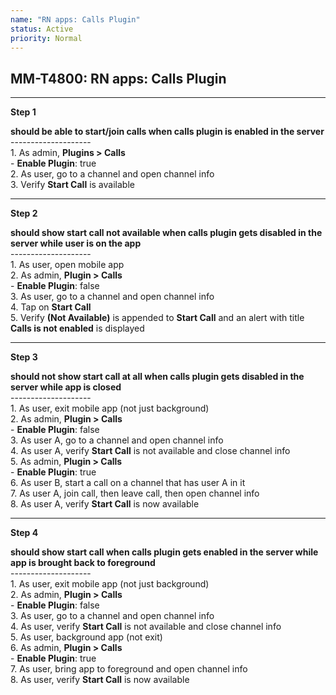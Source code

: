 ```yaml
---
name: "RN apps: Calls Plugin"
status: Active
priority: Normal
---
```


## MM-T4800: RN apps: Calls Plugin

---

**Step 1**

**should be able to start/join calls when calls plugin is enabled in the server**\
\--------------------\
1\. As admin, **Plugins > Calls**\
\- **Enable Plugin**: true\
2\. As user, go to a channel and open channel info\
3\. Verify **Start Call** is available

---

**Step 2**

**should show start call not available when calls plugin gets disabled in the server while user is on the app**\
\--------------------\
1\. As user, open mobile app\
2\. As admin, **Plugin > Calls**\
\- **Enable Plugin**: false\
3\. As user, go to a channel and open channel info\
4\. Tap on **Start Call**\
5\. Verify **(Not Available)** is appended to **Start Call** and an alert with title **Calls is not enabled** is displayed

---

**Step 3**

**should not show start call at all when calls plugin gets disabled in the server while app is closed**\
\--------------------\
1\. As user, exit mobile app (not just background)\
2\. As admin, **Plugin > Calls**\
\- **Enable Plugin**: false\
3\. As user A, go to a channel and open channel info\
4\. As user A, verify **Start Call** is not available and close channel info\
5\. As admin, **Plugin > Calls**\
\- **Enable Plugin**: true\
6\. As user B, start a call on a channel that has user A in it\
7\. As user A, join call, then leave call, then open channel info\
8\. As user A, verify **Start Call** is now available

---

**Step 4**

**should show start call when calls plugin gets enabled in the server while app is brought back to foreground**\
\--------------------\
1\. As user, exit mobile app (not just background)\
2\. As admin, **Plugin > Calls**\
\- **Enable Plugin**: false\
3\. As user, go to a channel and open channel info\
4\. As user, verify **Start Call** is not available and close channel info\
5\. As user, background app (not exit)\
6\. As admin, **Plugin > Calls**\
\- **Enable Plugin**: true\
7\. As user, bring app to foreground and open channel info\
8\. As user, verify **Start Call** is now available
